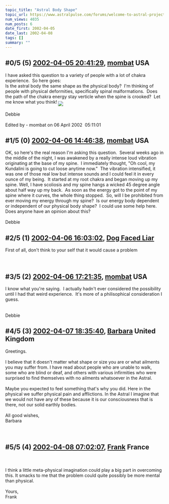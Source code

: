 ```yaml
---
topic_title: "Astral Body Shape"
topic_url: https://www.astralpulse.com/forums/welcome-to-astral-projection-experiences!/astral-body-shape
num_views: 4035
num_posts: 6
date_first: 2002-04-05
date_last: 2002-04-08
tags: []
summary: ""
---
```


## \#0/5 (5) [2002-04-05 20:41:29](https://www.astralpulse.com/forums/index.php?msg=116300), [mombat](https://www.astralpulse.com/forums/profile/?u=415) USA ##
<section>
I have asked this question to a variety of people with a lot of chakra experience.  So here goes:
<br>
Is the astral body the same shape as the physical body?  I'm thinking of people with physical deformities, specifically spinal malformations.  Does the path of the chakra energy stay verticle when the spine is crooked?  Let me know what you think!
<img align="middle" border="0" src="icon_smile_kisses.gif"/>
<br>
<br>
Debbie
<br>
<br>
Edited by - mombat on 06 April 2002  05:11:01
</section>

## \#1/5 (0) [2002-04-06 14:46:38](https://www.astralpulse.com/forums/index.php?msg=2869), [mombat](https://www.astralpulse.com/forums/profile/?u=415) USA ##
<section>
OK, so here's the real reason I'm asking this question.  Several weeks ago in the middle of the night, I was awakened by a really intense loud vibration originating at the base of my spine.  I immediately thought, "Oh cool, my Kundalini is going to cut loose anytime now."  The vibration intensified, it was one of those real low but intense sounds and I could feel it in every ounce of my being.  It started at my root chakra and began moving up my spine. Well, I have scoliosis and my spine hangs a wicked 45 degree angle about half way up my back.  As soon as the energy got to the point of my spine where it curves, the whole thing stopped.  So, will I be prohibited from ever moving my energy through my spine?  Is our energy body dependent or independent of our physical body shape?  I could use some help here. Does anyone have an opinion about this?
<br>
<br>
Debbie
</section>

## \#2/5 (1) [2002-04-06 16:03:02](https://www.astralpulse.com/forums/index.php?msg=2879), [Dog Faced Liar](https://www.astralpulse.com/forums/profile/?u=148)  ##
<section>
First of all, don't think to your self that it would cause a problem
<br>
<br>
<br>
</section>

## \#3/5 (2) [2002-04-06 17:21:35](https://www.astralpulse.com/forums/index.php?msg=2885), [mombat](https://www.astralpulse.com/forums/profile/?u=415) USA ##
<section>
I know what you're saying.  I actually hadn't ever considered the possibility until I had that weird experience.  It's more of a philisophical consideration I guess.
<br>
<br>
<br>
Debbie
</section>

## \#4/5 (3) [2002-04-07 18:35:40](https://www.astralpulse.com/forums/index.php?msg=2989), [Barbara](https://www.astralpulse.com/forums/profile/?u=396) United Kingdom ##
<section>
Greetings.
<br>
<br>
I believe that it doesn't matter what shape or size you are or what ailments you may suffer from. I have read about people who are unable to walk, some who are blind or deaf, and others with various infirmities who were surprised to find themselves with no ailments whatsoever in the Astral.
<br>
<br>
Maybe you expected to feel something that's why you did. Here in the physical we suffer physical pain and afflictions. In the Astral I imagine that we would not have any of these because it is our consciousness that is there, not our solid earthly bodies.
<br>
<br>
All good wishes,
<br>
Barbara
<br>
<br>
<br>
</section>

## \#5/5 (4) [2002-04-08 07:02:07](https://www.astralpulse.com/forums/index.php?msg=3031), [Frank](https://www.astralpulse.com/forums/profile/?u=359) France ##
<section>
<br>
<br>
I think a little meta-physical imagination could play a big part in overcoming this. It smacks to me that the problem could quite possibly be more mental than physical.
<br>
<br>
Yours,
<br>
Frank
<br>
<br>
<br>
<br>
</section>